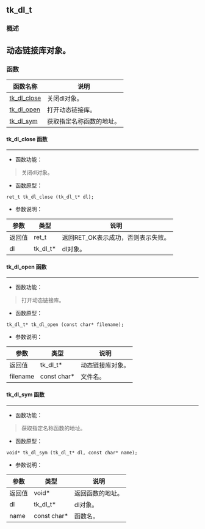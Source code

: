 ## tk\_dl\_t
### 概述
动态链接库对象。
----------------------------------
### 函数
<p id="tk_dl_t_methods">

| 函数名称 | 说明 | 
| -------- | ------------ | 
| <a href="#tk_dl_t_tk_dl_close">tk\_dl\_close</a> | 关闭dl对象。 |
| <a href="#tk_dl_t_tk_dl_open">tk\_dl\_open</a> | 打开动态链接库。 |
| <a href="#tk_dl_t_tk_dl_sym">tk\_dl\_sym</a> | 获取指定名称函数的地址。 |
#### tk\_dl\_close 函数
-----------------------

* 函数功能：

> <p id="tk_dl_t_tk_dl_close">关闭dl对象。

* 函数原型：

```
ret_t tk_dl_close (tk_dl_t* dl);
```

* 参数说明：

| 参数 | 类型 | 说明 |
| -------- | ----- | --------- |
| 返回值 | ret\_t | 返回RET\_OK表示成功，否则表示失败。 |
| dl | tk\_dl\_t* | dl对象。 |
#### tk\_dl\_open 函数
-----------------------

* 函数功能：

> <p id="tk_dl_t_tk_dl_open">打开动态链接库。

* 函数原型：

```
tk_dl_t* tk_dl_open (const char* filename);
```

* 参数说明：

| 参数 | 类型 | 说明 |
| -------- | ----- | --------- |
| 返回值 | tk\_dl\_t* | 动态链接库对象。 |
| filename | const char* | 文件名。 |
#### tk\_dl\_sym 函数
-----------------------

* 函数功能：

> <p id="tk_dl_t_tk_dl_sym">获取指定名称函数的地址。

* 函数原型：

```
void* tk_dl_sym (tk_dl_t* dl, const char* name);
```

* 参数说明：

| 参数 | 类型 | 说明 |
| -------- | ----- | --------- |
| 返回值 | void* | 返回函数的地址。 |
| dl | tk\_dl\_t* | dl对象。 |
| name | const char* | 函数名。 |
